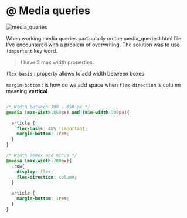 # @ Media queries


![media_queries](https://user-images.githubusercontent.com/28195113/92406218-23db5880-f140-11ea-893a-07d94c2a51c2.gif)


When working media queries particularly on the media_queriest.html file I've encountered with a problem of overwriting. The solution was to use `!important` key word.


> I have 2 max width properties.


`flex-basis` : property allows to add width between boxes


`margin-bottom` : is how do we add space when `flex-direction` is column meaning **vertical**


````css

/* Width between 700 - 850 px */
@media (max-width:850px) and (min-width:700px){

  article {
    flex-basis: 48% !important;
    margin-bottom: 1rem;
  }
}

/* Width 700px and minus */
@media (max-width:700px){
  .row{
    display: flex;
    flex-direction: column;
  }

  article {
    margin-bottom: 1rem;
  }
}

````
